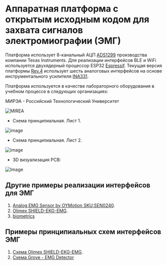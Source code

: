 # Аппаратная платформа с открытым исходным кодом для захвата сигналов электромиографии (ЭМГ)

Платформа использует 8-канальный АЦП [ADS1299](https://www.ti.com/product/ADS1299) производства компании Texas Instruments. Для реализации интерфейсов BLE и WiFi используется двухядерный 
процессор ESP32 [Espressif](https://www.espressif.com/). Текущая версия платформы [Rev.4](https://github.com/RF-Lab/emg_platform/tree/master/hw_platform/ADS1299EMG8xR2) использует шесть 
аналоговых интерфейсов на основе инструментального усилителя [INA331](https://www.ti.com/product/INA331).

Платформа используется в качестве лабораторного оборудования в учебном процессе в следующих организациях:

МИРЭА - Российский Технологический Университет

![MIREA](https://i.ibb.co/DYv06Vw/KBSP-colour.png)


* Схема принципиальная. Лист 1.

![image](https://i.ibb.co/jMTmMg3/emg8x-schematic-page1.png)

* Схема принципиальная. Лист 2.

![image](https://i.ibb.co/vLCs59N/emg8x-schematic-page2.png)

* 3D визуализация PCB:

![Image](https://i.ibb.co/WxPzTH6/emg-8-6-x-R4.png)

## Другие примеры реализации интерфейсов для ЭМГ
1. [Analog EMG Sensor by OYMotion SKU:SEN0240](https://www.dfrobot.com/wiki/index.php/Analog_EMG_Sensor_by_OYMotion_SKU:SEN0240).
2. [Olimex SHIELD-EKG-EMG](https://www.olimex.com/Products/Duino/Shields/SHIELD-EKG-EMG/open-source-hardware).
3. [biometrics](http://www.biometricsltd.com/wireless-sensors.htm)
 
## Примеры принципиальных схем интерфейсов ЭМГ
1. [Схема Olimex SHIELD-EKG-EMG](https://www.olimex.com/Products/Duino/Shields/SHIELD-EKG-EMG/resources/SHIELD-EKG-EMG-REV-B-SCHEMATIC.pdf).
2. [Схема Grove - EMG Detector](https://static.chipdip.ru/lib/843/DOC003843068.pdf)



